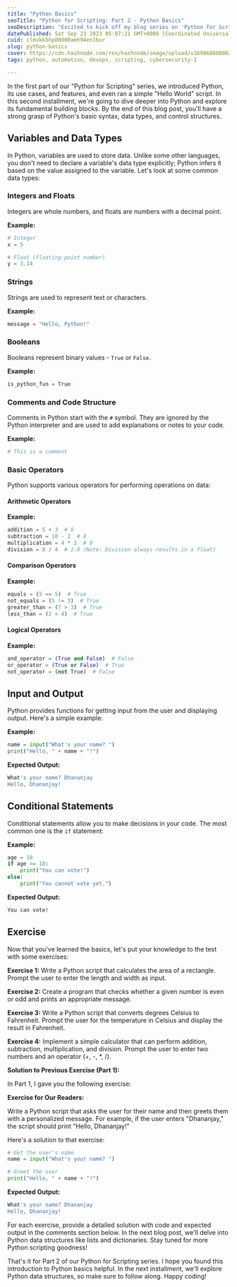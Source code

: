 ```yaml
---
title: "Python Basics"
seoTitle: "Python for Scripting: Part 2 - Python Basics"
seoDescription: "Excited to kick off my blog series on 'Python for Scripting'! 🐍 In Part 2, we're diving into the basics - variables, data types, operators, and Exercise."
datePublished: Sat Sep 23 2023 05:07:21 GMT+0000 (Coordinated Universal Time)
cuid: clmvkk5hp00000amh94en1bur
slug: python-basics
cover: https://cdn.hashnode.com/res/hashnode/image/upload/v1699688080635/3da402b1-ad6f-473d-b1cb-1e1a6445df5d.png
tags: python, automation, devops, scripting, cybersecurity-1

---
```


In the first part of our "Python for Scripting" series, we introduced Python, its use cases, and features, and even ran a simple "Hello World" script. In this second installment, we're going to dive deeper into Python and explore its fundamental building blocks. By the end of this blog post, you'll have a strong grasp of Python's basic syntax, data types, and control structures.

## Variables and Data Types

In Python, variables are used to store data. Unlike some other languages, you don't need to declare a variable's data type explicitly; Python infers it based on the value assigned to the variable. Let's look at some common data types:

### Integers and Floats

Integers are whole numbers, and floats are numbers with a decimal point.

**Example:**

```python
# Integer
x = 5

# Float (floating-point number)
y = 3.14
```

### Strings

Strings are used to represent text or characters.

**Example:**

```python
message = "Hello, Python!"
```

### Booleans

Booleans represent binary values - `True` or `False`.

**Example:**

```python
is_python_fun = True
```

### Comments and Code Structure

Comments in Python start with the `#` symbol. They are ignored by the Python interpreter and are used to add explanations or notes to your code.

**Example:**

```python
# This is a comment
```

### Basic Operators

Python supports various operators for performing operations on data:

#### Arithmetic Operators

**Example:**

```python
addition = 5 + 3  # 8
subtraction = 10 - 2  # 8
multiplication = 4 * 2  # 8
division = 8 / 4  # 2.0 (Note: Division always results in a float)
```

#### Comparison Operators

**Example:**

```python
equals = (5 == 5)  # True
not_equals = (5 != 3)  # True
greater_than = (7 > 3)  # True
less_than = (2 < 4)  # True
```

#### Logical Operators

**Example:**

```python
and_operator = (True and False)  # False
or_operator = (True or False)  # True
not_operator = (not True)  # False
```

## Input and Output

Python provides functions for getting input from the user and displaying output. Here's a simple example:

**Example:**

```python
name = input("What's your name? ")
print("Hello, " + name + "!")
```

**Expected Output:**

```bash
What's your name? Dhananjay
Hello, Dhananjay!
```

## Conditional Statements

Conditional statements allow you to make decisions in your code. The most common one is the `if` statement:

**Example:**

```python
age = 18
if age >= 18:
    print("You can vote!")
else:
    print("You cannot vote yet.")
```

**Expected Output:**

```bash
You can vote!
```

## Exercise

Now that you've learned the basics, let's put your knowledge to the test with some exercises:

**Exercise 1:** Write a Python script that calculates the area of a rectangle. Prompt the user to enter the length and width as input.

**Exercise 2:** Create a program that checks whether a given number is even or odd and prints an appropriate message.

**Exercise 3:** Write a Python script that converts degrees Celsius to Fahrenheit. Prompt the user for the temperature in Celsius and display the result in Fahrenheit.

**Exercise 4:** Implement a simple calculator that can perform addition, subtraction, multiplication, and division. Prompt the user to enter two numbers and an operator (+, -, \*, /).

**Solution to Previous Exercise (Part 1):**

In Part 1, I gave you the following exercise:

**Exercise for Our Readers:**

Write a Python script that asks the user for their name and then greets them with a personalized message. For example, if the user enters "Dhananjay," the script should print "Hello, Dhananjay!"

Here's a solution to that exercise:

```python
# Get the user's name
name = input("What's your name? ")

# Greet the user
print("Hello, " + name + "!")
```

**Expected Output:**

```bash
What's your name? Dhananjay
Hello, Dhananjay!
```

For each exercise, provide a detailed solution with code and expected output in the comments section below. In the next blog post, we'll delve into Python data structures like lists and dictionaries. Stay tuned for more Python scripting goodness!

That's it for Part 2 of our Python for Scripting series. I hope you found this introduction to Python basics helpful. In the next installment, we'll explore Python data structures, so make sure to follow along. Happy coding!